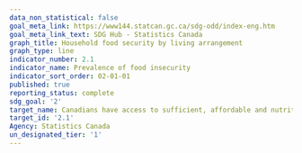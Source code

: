 ```yaml
---
data_non_statistical: false
goal_meta_link: https://www144.statcan.gc.ca/sdg-odd/index-eng.htm
goal_meta_link_text: SDG Hub - Statistics Canada
graph_title: Household food security by living arrangement
graph_type: line
indicator_number: 2.1
indicator_name: Prevalence of food insecurity
indicator_sort_order: 02-01-01
published: true
reporting_status: complete
sdg_goal: '2'
target_name: Canadians have access to sufficient, affordable and nutritious food
target_id: '2.1'
Agency: Statistics Canada
un_designated_tier: '1'
---
```

